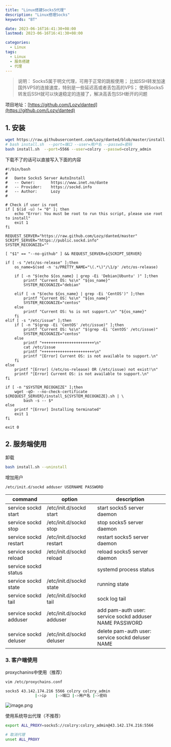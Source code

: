 ```yaml
---
title: "Linux搭建Socks5代理"
description: "Linux搭理Socks"
keywords: "BT"

date: 2023-06-16T16:41:30+08:00
lastmod: 2023-06-16T16:41:30+08:00

categories:
  - Linux
tags:
  - Linux
  - 服务搭建
  - 代理
---
```


>  说明：
> Socks5属于明文代理，可用于正常的跳板使用；
> 比如SSH转发加速国外VPS的连接速度，特别是一些延迟高或者丢包高的VPS；
> 使用Socks5转发后SSH就可以快速稳定的连接了，解决高丢包SSH断开的问题

项目地址：[https://github.com/Lozy/danted](https://github.com/Lozy/danted)
## 1. 安装
```bash
wget https://raw.githubusercontent.com/Lozy/danted/blob/master/install.sh
# bash install.sh  --port=端口 --user=用户名 --passwd=密码
bash install.sh  --port=5566 --user=colzry --passwd=colzry_admin
```
下载不了的话可以直接写入下面的内容
```shell
#!/bin/bash
#
#   Dante Socks5 Server AutoInstall
#   -- Owner:       https://www.inet.no/dante
#   -- Provider:    https://sockd.info
#   -- Author:      Lozy
#

# Check if user is root
if [ $(id -u) != "0" ]; then
    echo "Error: You must be root to run this script, please use root to install"
    exit 1
fi

REQUEST_SERVER="https://raw.github.com/Lozy/danted/master"
SCRIPT_SERVER="https://public.sockd.info"
SYSTEM_RECOGNIZE=""

[ "$1" == "--no-github" ] && REQUEST_SERVER=${SCRIPT_SERVER}

if [ -s "/etc/os-release" ];then
    os_name=$(sed -n 's/PRETTY_NAME="\(.*\)"/\1/p' /etc/os-release)

    if [ -n "$(echo ${os_name} | grep -Ei 'Debian|Ubuntu' )" ];then
        printf "Current OS: %s\n" "${os_name}"
        SYSTEM_RECOGNIZE="debian"

    elif [ -n "$(echo ${os_name} | grep -Ei 'CentOS')" ];then
        printf "Current OS: %s\n" "${os_name}"
        SYSTEM_RECOGNIZE="centos"
    else
        printf "Current OS: %s is not support.\n" "${os_name}"
    fi
elif [ -s "/etc/issue" ];then
    if [ -n "$(grep -Ei 'CentOS' /etc/issue)" ];then
        printf "Current OS: %s\n" "$(grep -Ei 'CentOS' /etc/issue)"
        SYSTEM_RECOGNIZE="centos"
    else
        printf "+++++++++++++++++++++++\n"
        cat /etc/issue
        printf "+++++++++++++++++++++++\n"
        printf "[Error] Current OS: is not available to support.\n"
    fi
else
    printf "[Error] (/etc/os-release) OR (/etc/issue) not exist!\n"
    printf "[Error] Current OS: is not available to support.\n"
fi

if [ -n "$SYSTEM_RECOGNIZE" ];then
    wget -qO- --no-check-certificate ${REQUEST_SERVER}/install_${SYSTEM_RECOGNIZE}.sh | \
        bash -s -- $*
else
    printf "[Error] Installing terminated"
    exit 1
fi

exit 0
```

## 2. 服务端使用
卸载
```bash
bash install.sh --uninstall
```
增加用户
```bash
/etc/init.d/sockd adduser USERNAME PASSWORD
```
| **command** | **option** | **description** |
| --- | --- | --- |
| service sockd start | /etc/init.d/sockd start | start socks5 server daemon |
| service sockd stop | /etc/init.d/sockd stop | stop socks5 server daemon |
| service sockd restart | /etc/init.d/sockd restart | restart socks5 server daemon |
| service sockd reload | /etc/init.d/sockd reload | reload socks5 server daemon |
| service sockd status |  | systemd process status |
| service sockd state | /etc/init.d/sockd state | running state |
| service sockd tail | /etc/init.d/sockd tail | sock log tail |
| service sockd adduser | /etc/init.d/sockd adduser | add pam-auth user: service sockd adduser NAME PASSWORD |
| service sockd deluser | /etc/init.d/sockd deluser | delete pam-auth user: service sockd deluser NAME |

### 3. 客户端使用
proxychanins中使用（推荐）
```bash
vim /etc/proxychains.conf

socks5 43.142.174.216 5566 colzry colzry_admin
             |->ip    |->端口 |->用户名 |->密码
```
![image.png](https://cdn.nlark.com/yuque/0/2022/png/22223333/1664115803841-138510dd-8c76-4acf-b895-147a48b3500a.png#clientId=ude4ba6ec-5c43-4&crop=0&crop=0&crop=1&crop=1&from=paste&height=91&id=u21d939df&margin=%5Bobject%20Object%5D&name=image.png&originHeight=137&originWidth=817&originalType=binary&ratio=1&rotation=0&showTitle=false&size=9934&status=done&style=none&taskId=u285fd783-7ab6-4864-aee7-4e873a2f6a4&title=&width=544.6666666666666)

使用系统导出代理（不推荐）
```bash
export ALL_PROXY=socks5://colzry:colzry_admin@43.142.174.216:5566

# 取消代理
unset ALL_PROXY
```
